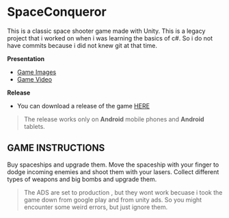 # SpaceConqueror
This is a classic space shooter game made with Unity.
This is a legacy project that i worked on when i was learning the basics of c#. So i do not have commits because i did not knew git at that time. 

**Presentation**
- [Game Images](https://drive.google.com/drive/folders/14MbMBVRnV72NEpdP_xqmwa5XfzMfW5kH?usp=sharing)
- [Game Video](https://drive.google.com/file/d/1d3te07Bcsh7uxhXyfCA7eqk1niOEdCrk/view?usp=sharing)

**Release**
- You can download a release of the game [HERE](https://github.com/drcipri/SpaceConqueror/releases/tag/v1.3)
> The release works only on **Android** mobile phones and **Android** tablets.

## GAME INSTRUCTIONS
Buy spaceships and upgrade them.
Move the spaceship with your finger to dodge incoming enemies and shoot them with your lasers.
Collect different types of weapons and big bombs and upgrade them.


> The ADS are set to production , but they wont work becuase i took the game down from google play and from unity ads.
> So you might encounter some weird errors, but just ignore them.



